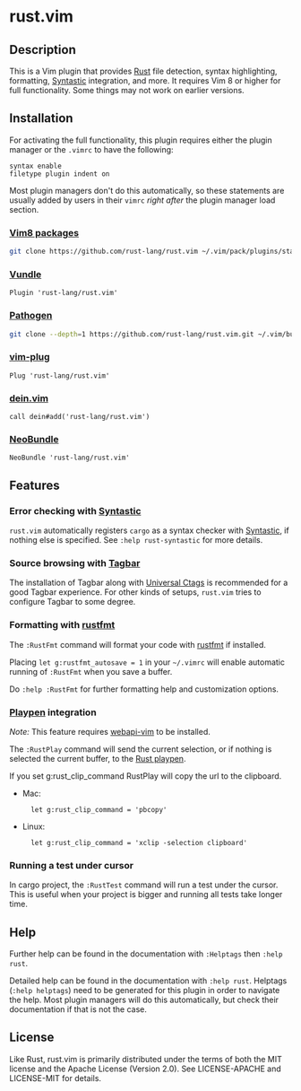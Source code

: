 # rust.vim

## Description

This is a Vim plugin that provides [Rust][r] file detection, syntax highlighting, formatting,
[Syntastic][syn] integration, and more. It requires Vim 8 or higher for full functionality.
Some things may not work on earlier versions. 

## Installation

For activating the full functionality, this plugin requires either the plugin
manager or the `.vimrc` to have the following:

```vim
syntax enable
filetype plugin indent on
```

Most plugin managers don't do this automatically, so these statements are
usually added by users in their `vimrc` _right after_ the plugin manager load
section.

### [Vim8 packages][vim8pack]

```sh
git clone https://github.com/rust-lang/rust.vim ~/.vim/pack/plugins/start/rust.vim
```

### [Vundle][v]

```vim
Plugin 'rust-lang/rust.vim'
```

### [Pathogen][p]

```sh
git clone --depth=1 https://github.com/rust-lang/rust.vim.git ~/.vim/bundle/rust.vim
```

### [vim-plug][vp]

```vim
Plug 'rust-lang/rust.vim'
```

### [dein.vim][d]

```vim
call dein#add('rust-lang/rust.vim')
```

### [NeoBundle][nb]

```vim
NeoBundle 'rust-lang/rust.vim'
```

## Features

### Error checking with [Syntastic][syn]

`rust.vim` automatically registers `cargo` as a syntax checker with
[Syntastic][syn], if nothing else is specified. See `:help rust-syntastic`
for more details.

### Source browsing with [Tagbar][tgbr]

The installation of Tagbar along with [Universal Ctags][uctags] is recommended
for a good Tagbar experience. For other kinds of setups, `rust.vim` tries to
configure Tagbar to some degree.

### Formatting with [rustfmt][rfmt]

The `:RustFmt` command will format your code with
[rustfmt][rfmt] if installed.

Placing `let g:rustfmt_autosave = 1` in your `~/.vimrc` will
enable automatic running of `:RustFmt` when you save a buffer.

Do `:help :RustFmt` for further formatting help and customization
options.

### [Playpen][pp] integration

*Note:* This feature requires [webapi-vim][wav] to be installed.

The `:RustPlay` command will send the current selection, or if
nothing is selected the current buffer, to the [Rust playpen][pp].

If you set g:rust_clip_command RustPlay will copy the url to the clipboard.

- Mac:

        let g:rust_clip_command = 'pbcopy'

- Linux:

        let g:rust_clip_command = 'xclip -selection clipboard'

### Running a test under cursor

In cargo project, the `:RustTest` command will run a test under the cursor.
This is useful when your project is bigger and running all tests take longer time.

## Help

Further help can be found in the documentation with `:Helptags` then `:help rust`.

Detailed help can be found in the documentation with `:help rust`.
Helptags (`:help helptags`) need to be generated for this plugin
in order to navigate the help. Most plugin managers will do this
automatically, but check their documentation if that is not the case.

## License

Like Rust, rust.vim is primarily distributed under the terms of both the MIT
license and the Apache License (Version 2.0). See LICENSE-APACHE and
LICENSE-MIT for details.

[r]: https://www.rust-lang.org
[v]: https://github.com/gmarik/vundle
[vqs]: https://github.com/gmarik/vundle#quick-start
[p]: https://github.com/tpope/vim-pathogen
[nb]: https://github.com/Shougo/neobundle.vim
[vp]: https://github.com/junegunn/vim-plug
[d]: https://github.com/Shougo/dein.vim
[rfmt]: https://github.com/rust-lang-nursery/rustfmt
[syn]: https://github.com/scrooloose/syntastic
[tgbr]: https://github.com/majutsushi/tagbar
[uctags]: https://ctags.io
[wav]: https://github.com/mattn/webapi-vim
[pp]: https://play.rust-lang.org/
[vim8pack]: http://vimhelp.appspot.com/repeat.txt.html#packages

